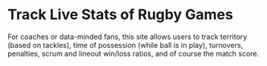 # Track Live Stats of Rugby Games
For coaches or data-minded fans, this site allows users to track territory (based on tackles), time of possession (while ball is in play), turnovers, penalties, scrum and lineout win/loss ratios, and of course the match score.
